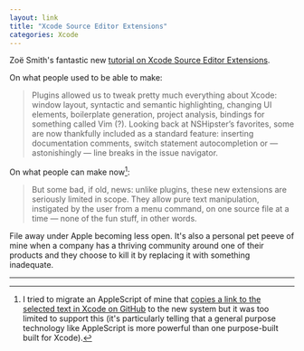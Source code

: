 ```yaml
---
layout: link
title: "Xcode Source Editor Extensions"
categories: Xcode
---
```


Zoë Smith's fantastic new [tutorial on Xcode Source Editor Extensions](https://nshipster.com/xcode-source-extensions/).

On what people used to be able to make:

> Plugins allowed us to tweak pretty much everything about Xcode: window layout, syntactic and semantic highlighting, changing UI elements, boilerplate generation, project analysis, bindings for something called Vim (?). Looking back at NSHipster’s favorites, some are now thankfully included as a standard feature: inserting documentation comments, switch statement autocompletion or — astonishingly — line breaks in the issue navigator.

On what people can make now[^github]:

> But some bad, if old, news: unlike plugins, these new extensions are seriously limited in scope. They allow pure text manipulation, instigated by the user from a menu command, on one source file at a time — none of the fun stuff, in other words.

File away under Apple becoming less open. It's also a personal pet peeve of mine when a company has a thriving community around one of their products and they choose to kill it by replacing it with something inadequate.

* * *

[^github]: I tried to migrate an AppleScript of mine that [copies a link to the selected text in Xcode on GitHub](https://github.com/robenkleene/AppleScripts/blob/master/Applications/Xcode/Copy%20Markdown%20Source%20Control%20Link%20to%20File.scpt) to the new system but it was too limited to support this (it's particularly telling that a general purpose technology like AppleScript is more powerful than one purpose-built built for Xcode).
